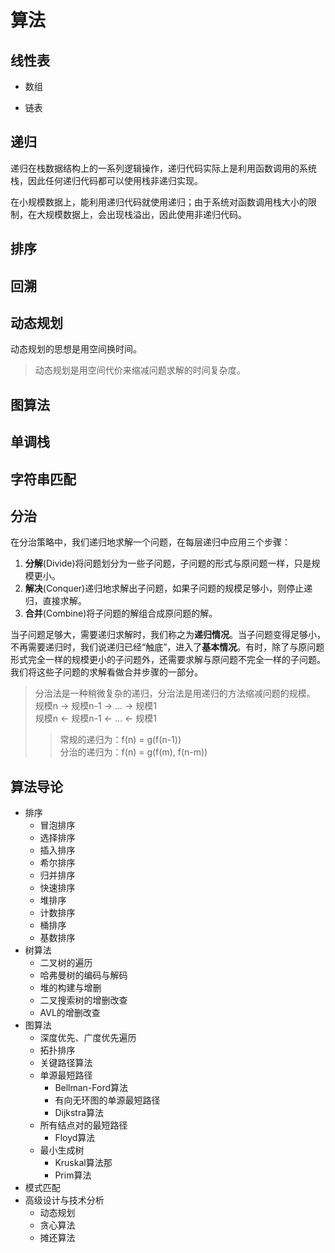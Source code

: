 # 算法

## 线性表
* 数组

* 链表

## 递归
递归在栈数据结构上的一系列逻辑操作，递归代码实际上是利用函数调用的系统栈，因此任何递归代码都可以使用栈非递归实现。

在小规模数据上，能利用递归代码就使用递归；由于系统对函数调用栈大小的限制，在大规模数据上，会出现栈溢出，因此使用非递归代码。

## 排序


## 回溯

## 动态规划
动态规划的思想是用空间换时间。

> 动态规划是用空间代价来缩减问题求解的时间复杂度。

## 图算法


## 单调栈


## 字符串匹配

## 分治
在分治策略中，我们递归地求解一个问题，在每层递归中应用三个步骤：
1. **分解**(Divide)将问题划分为一些子问题，子问题的形式与原问题一样，只是规模更小。  
2. **解决**(Conquer)递归地求解出子问题，如果子问题的规模足够小，则停止递归，直接求解。
3. **合并**(Combine)将子问题的解组合成原问题的解。

当子问题足够大，需要递归求解时，我们称之为**递归情况**。当子问题变得足够小，不再需要递归时，我们说递归已经“触底”，进入了**基本情况**。有时，除了与原问题形式完全一样的规模更小的子问题外，还需要求解与原问题不完全一样的子问题。我们将这些子问题的求解看做合并步骤的一部分。

> 分治法是一种稍微复杂的递归，分治法是用递归的方法缩减问题的规模。  
规模n -> 规模n-1 -> ... -> 规模1  
规模n <- 规模n-1 <- ... <- 规模1  
>> 常规的递归为：f(n) = g(f(n-1))  
分治的递归为：f(n) = g(f(m), f(n-m))  

## 算法导论

+ 排序
    - 冒泡排序
    - 选择排序
    - 插入排序
    - 希尔排序
    - 归并排序
    - 快速排序
    - 堆排序
    - 计数排序
    - 桶排序
    - 基数排序
+ 树算法
    - 二叉树的遍历
    - 哈弗曼树的编码与解码
    - 堆的构建与增删
    - 二叉搜索树的增删改查
    - AVL的增删改查
+ 图算法
    - 深度优先、广度优先遍历
    - 拓扑排序
    - 关键路径算法
    - 单源最短路径
        * Bellman-Ford算法
        * 有向无环图的单源最短路径
        * Dijkstra算法
    - 所有结点对的最短路径
        * Floyd算法
    - 最小生成树
        * Kruskal算法那
        * Prim算法
+ 模式匹配
+ 高级设计与技术分析
    - 动态规划
    - 贪心算法
    - 摊还算法